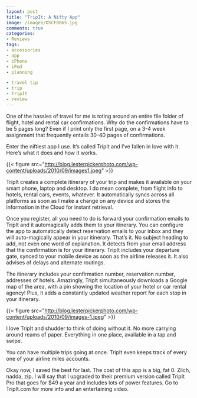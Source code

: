 ```yaml
---
layout: post
title: "TripIt: A Nifty App"
image: /images/DSCF0865.jpg
comments: true
categories:
- Reviews
tags:
- accessories
- app
- iPhone
- iPod
- planning

- travel tip
- trip
- TripIt
- review
---
```

One of the hassles of travel for me is toting around an entire file folder of flight, hotel and rental car confirmations. Why do the confirmations have to be 5 pages long? Even if I print only the first page, on a 3-4 week assignment that frequently entails 30-40 pages of confirmations.

Enter the niftiest app I use. It’s called TripIt and I’ve fallen in love with it. Here’s what it does and how it works.

{{< figure src="http://blog.lesterpickerphoto.com/wp-content/uploads/2010/09/images1.jpeg" >}}

TripIt creates a complete itinerary of your trip and makes it available on your smart phone, laptop and desktop. I do mean complete, from flight info to hotels, rental cars, events, whatever. It automatically syncs across all platforms as soon as I make a change on any device and stores the information in the Cloud for instant retrieval.

Once you register, all you need to do is forward your confirmation emails to TripIt and it automagically adds them to your itinerary. You can configure the app to automatically detect reservation emails to your inbox and they will auto-magically appear in your itinerary. That’s it. No subject heading to add, not even one word of explanation. It detects from your email address that the confirmation is for your itinerary. TripIt includes your departure gate, synced to your mobile device as soon as the airline releases it. It also advises of delays and alternate routings. 

The itinerary includes your confirmation number, reservation number, addresses of hotels. Amazingly, TripIt simultaneously downloads a Google map of the area, with a pin showing the location of your hotel or car rental agency! Plus, it adds a constantly updated weather report for each stop in your itinerary.

{{< figure src="http://blog.lesterpickerphoto.com/wp-content/uploads/2010/09/images-1.jpeg" >}}

I love TripIt and shudder to think of doing without it. No more carrying around reams of paper. Everything in one place, available in a tap and swipe.

You can have multiple trips going at once. TripIt even keeps track of every one of your airline miles accounts.

Okay now, I saved the best for last. The cost of this app is a big, fat 0. Zilch, nadda, zip. I will say that I upgraded to their premium version called TripIt Pro that goes for $49 a year and includes lots of power features. Go to TripIt.com for more info and an entertaining video.
